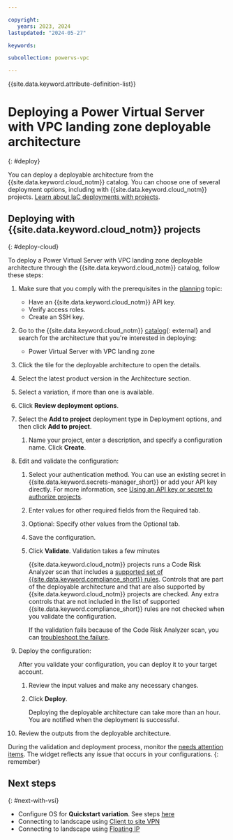 ```yaml
---

copyright:
   years: 2023, 2024
lastupdated: "2024-05-27"

keywords:

subcollection: powervs-vpc

---
```


{{site.data.keyword.attribute-definition-list}}

# Deploying a Power Virtual Server with VPC landing zone deployable architecture

{: #deploy}

You can deploy a deployable architecture from the {{site.data.keyword.cloud_notm}} catalog. You can choose one of several deployment options, including with {{site.data.keyword.cloud_notm}} projects. [Learn about IaC deployments with projects](/docs/secure-enterprise?topic=secure-enterprise-understanding-projects).

## Deploying with {{site.data.keyword.cloud_notm}} projects

{: #deploy-cloud}

To deploy a Power Virtual Server with VPC landing zone deployable architecture through the {{site.data.keyword.cloud_notm}} catalog, follow these steps:

1. Make sure that you comply with the prerequisites in the [planning](/docs/powervs-vpc?topic=powervs-vpc-plan) topic:
    - Have an {{site.data.keyword.cloud_notm}} API key.
    - Verify access roles.
    - Create an SSH key.
1. Go to the {{site.data.keyword.cloud_notm}} [catalog](/catalog#reference_architecture){: external} and search for the architecture that you're interested in deploying:
    - Power Virtual Server with VPC landing zone
1. Click the tile for the deployable architecture to open the details.
1. Select the latest product version in the Architecture section.
1. Select a variation, if more than one is available.
1. Click **Review deployment options**.
1. Select the **Add to project** deployment type in Deployment options, and then click **Add to project**.
    1. Name your project, enter a description, and specify a configuration name. Click **Create**.
1. Edit and validate the configuration:
    1. Select your authentication method. You can use an existing secret in {{site.data.keyword.secrets-manager_short}} or add your API key directly. For more information, see [Using an API key or secret to authorize projects](/docs/secure-enterprise?topic=secure-enterprise-authorize-project).
    1. Enter values for other required fields from the Required tab.
    1. Optional: Specify other values from the Optional tab.
    1. Save the configuration.
    1. Click **Validate**. Validation takes a few minutes

        {{site.data.keyword.cloud_notm}} projects runs a Code Risk Analyzer scan that includes a [supported set of {{site.data.keyword.compliance_short}} rules](/docs/code-risk-analyzer-cli-plugin?topic=code-risk-analyzer-cli-plugin-cra-cli-plugin#terraform-scc-rules). Controls that are part of the deployable architecture and that are also supported by {{site.data.keyword.cloud_notm}} projects are checked. Any extra controls that are not included in the list of supported {{site.data.keyword.compliance_short}} rules are not checked when you validate the configuration.

        If the validation fails because of the Code Risk Analyzer scan, you can [troubleshoot the failure]().
1. Deploy the configuration:

    After you validate your configuration, you can deploy it to your target account.

    1. Review the input values and make any necessary changes.
    1. Click **Deploy**.

        Deploying the deployable architecture can take more than an hour. You are notified when the deployment is successful.

1. Review the outputs from the deployable architecture.

During the validation and deployment process, monitor the [needs attention items](/docs/secure-enterprise?topic=secure-enterprise-needs-attention-projects). The widget reflects any issue that occurs in your configurations.
{: remember}

## Next steps

{: #next-with-vsi}

- Configure OS for **Quickstart variation**. See steps [here](/docs/powervs-vpc?topic=powervs-vpc-solution-quickstart-next-steps)
- Connecting to landscape using [Client to site VPN](/docs/powervs-vpc?topic=powervs-vpc-solution-connect-client-vpn)
- Connecting to landscape using [Floating IP](/docs/powervs-vpc?topic=powervs-vpc-solution-ssh)
